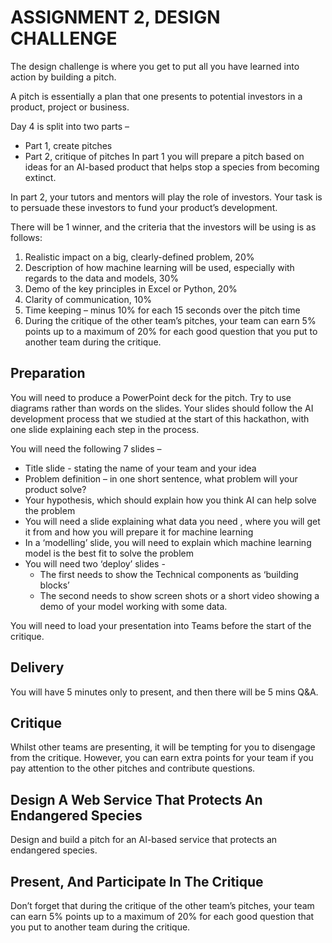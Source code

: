 # ASSIGNMENT 2, DESIGN CHALLENGE

The design challenge is where you get to put all you have learned into action by building a pitch.
 
A pitch is essentially a plan that one presents to potential investors in a product, project or business.
 
Day 4 is split into two parts –
- Part 1, create pitches
- Part 2, critique of pitches
In part 1 you will prepare a pitch based on ideas for an AI-based product that helps stop a species from becoming extinct.
 
In part 2, your tutors and mentors will play the role of investors. Your task is to persuade these investors to fund your product’s development.
 
There will be 1 winner, and the criteria that the investors will be using is as follows:
1.	Realistic impact on a big, clearly-defined problem, 20%
2.	Description of how machine learning will be used, especially with regards to the data and models, 30%
3.	Demo of the key principles in Excel or Python, 20%
4.	Clarity of communication, 10%
5.	Time keeping – minus 10% for each 15 seconds over the pitch time
6.	During the critique of the other team’s pitches, your team can earn 5% points up to a maximum of 20% for each good question that you put to another team during the critique.

## Preparation

You will need to produce a PowerPoint deck for the pitch. Try to use diagrams rather than words on the slides. Your slides should follow the AI development process that we studied at the start of this hackathon, with one slide explaining each step in the process.  
 
You will need the following 7 slides –
- Title slide - stating the name of your team and your idea
- Problem definition – in one short sentence, what problem will your product solve?
- Your hypothesis, which should explain how you think AI can help solve the problem
- You will need a slide explaining what data you need , where you will get it from and how you will prepare it for machine learning
- In a ‘modelling’ slide, you will need to explain which machine learning model is the best fit to solve the problem
- You will need two ‘deploy’ slides -
    - The first needs to show the Technical components as ‘building blocks’
    - The second needs to show screen shots or a short video showing a demo of your model working with some data.   
 
You will need to load your presentation into Teams before the start of the critique.

## Delivery
You will have 5 minutes only to present, and then there will be 5 mins Q&A.

## Critique
Whilst other teams are presenting, it will be tempting for you to disengage from the critique. However, you can earn extra points for your team if you pay attention to the other pitches and contribute questions.

## Design A Web Service That Protects An Endangered Species 
Design and build a pitch for an AI-based service that protects an endangered species.     

## Present, And Participate In The Critique  
Don’t forget that during the critique of the other team’s pitches, your team can earn 5% points up to a maximum of 20% for each good question that you put to another team during the critique.

